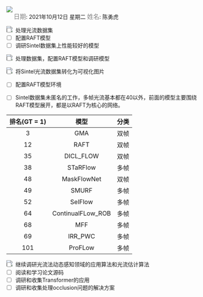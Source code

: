 <img src = "https://img.shields.io/badge/Info%20%26%20Date-blueviolet" align="left">

<font color=gray size=3>日期</font>: 2021年10月12日 星期二       <font color=gray size=3>姓名</font>:  陈勇虎   

<img src = "https://img.shields.io/badge/-Plan-blueviolet" align="left">

- [ ] 处理光流数据集
- [ ] 配置RAFT模型
- [ ] 调研Sintel数据集上性能较好的模型

<img src = "https://img.shields.io/badge/-Do-blueviolet" align="left">

- [ ] 处理数据集，配置RAFT模型和调研模型

<img src = "https://img.shields.io/badge/-Check-blueviolet" align="left">

- [ ] 将Sintel光流数据集转化为可视化图片

- [ ] 配置RAFT模型环境

- [ ]  Sintel数据集未匿名的工作，多帧光流基本都在40以外，前面的模型主要围绕RAFT模型展开，都是以RAFT为核心的网络。

  |     排名(GT = 1)  |  模型    |   分类   |
  |:------------:|:------------:|:------------:| 
  | 3            | GMA               | 双帧 |
  | 12           | RAFT              | 双帧 |
  | 35           | DICL_FLOW         | 双帧 |
  | 38           | STaRFlow          | 多帧 |
  | 48           | MaskFlowNet       | 双帧 |
  | 49           | SMURF             | 多帧 |
  | 52           | SelFlow           | 多帧 |
  | 64           | ContinualFLow_ROB | 多帧 |
  | 68           | MFF               | 多帧 |
  | 69           | IRR_PWC           | 多帧 |
  | 101          | ProFLow           | 多帧 |


<img src = "https://img.shields.io/badge/-Action-blueviolet" align="left">

- [ ] 继续调研光流法动态感知领域的应用算法和光流估计算法
- [ ] 阅读和学习论文源码
- [ ] 调研和收集Transformer的应用
- [ ] 调研和收集处理occlusion问题的解决方案
